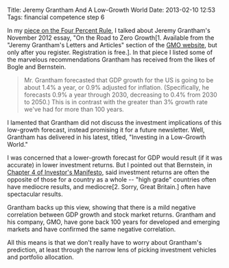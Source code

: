 Title: Jeremy Grantham And A Low-Growth World
Date: 2013-02-10 12:53
Tags: financial competence step 6

In my [piece on the Four Percent
Rule](/2013/01/17/investment-returns-the-four-percent-rule-and-your-personal-pucker-factor "The Four Percent Rule and Your Personal Pucker Factor"),
I talked about Jeremy Grantham's November 2012 essay, "On the Road to
Zero Growth[1. Available from the "Jeremy Grantham's Letters and
Articles" section of the [GMO website](https://www.gmo.com/America/MyHome/), but only after
you register. Registration is free.]. In that piece I listed some of the
marvelous recommendations Grantham has received from the likes of Bogle
and Bernstein.

> Mr. Grantham forecasted that GDP growth for the US is going to be
> about 1.4% a year, or 0.9% adjusted for inflation. (Specifically, he
> forecasts 0.9% a year through 2030, decreasing to 0.4% from 2030 to
> 2050.) This is in contrast with the greater than 3% growth rate we've
> had for more than 100 years.

I lamented that Grantham did not discuss the investment implications of
this low-growth forecast, instead promising it for a future newsletter.
Well, Grantham has delivered in his latest, titled, "Investing in a
Low-Growth World."

I was concerned that a lower-growth forecast for GDP would result (if it
was accurate) in lower investment returns. But I pointed out that
Bernstein, in [Chapter 4 of Investor's
Manifesto](/2013/01/15/the-investors-manifesto-chapter-4 "“The Investor’s Manifesto:” Chapter 4"),
said investment returns are often the opposite of those for a country as
a whole -- "high grade" countries often have mediocre results, and
mediocre[2. Sorry, Great Britain.] often have spectacular results.

Grantham backs up this view, showing that there is a mild negative
correlation between GDP growth and stock market returns. Grantham and
his company, GMO, have gone back 100 years for developed and emerging
markets and have confirmed the same negative correlation.

All this means is that we don't really have to worry about Grantham's
prediction, at least through the narrow lens of picking investment
vehicles and portfolio allocation.
